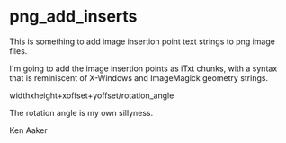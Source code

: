 png_add_inserts
===============

This is something to add image insertion point text strings to png image files.

I'm going to add the image insertion points as iTxt chunks, with a syntax that is reminiscent of X-Windows and ImageMagick geometry strings.

widthxheight+xoffset+yoffset/rotation_angle

The rotation angle is my own sillyness. 

Ken Aaker
